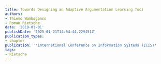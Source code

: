 ```yaml
---
title: Towards Designing an Adaptive Argumentation Learning Tool
authors:
- Thiemo Wambsganss
- Roman Rietsche
date: '2019-01-01'
publishDate: '2025-01-21T14:54:44.229451Z'
publication_types:
- chapter
publication: '*International Conference on Information Systems (ICIS)*'
tags:
- Rietsche
---
```

